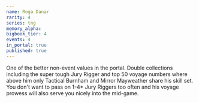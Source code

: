 ```yaml
---
name: Roga Danar
rarity: 4
series: tng
memory_alpha:
bigbook_tier: 4
events: 4
in_portal: true
published: true
---
```


One of the better non-event values in the portal. Double collections including the super tough Jury Rigger and top 50 voyage numbers where above him only Tactical Burnham and Mirror Mayweather share his skill set. You don't want to pass on 1-4* Jury Riggers too often and his voyage prowess will also serve you nicely into the mid-game.
